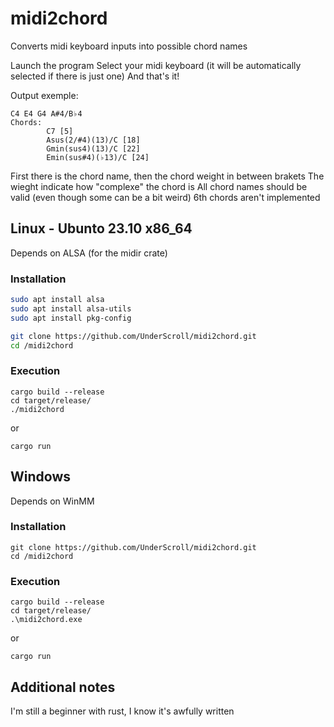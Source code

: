 # midi2chord
Converts midi keyboard inputs into possible chord names

Launch the program
Select your midi keyboard (it will be automatically selected if there is just one)
And that's it!

Output exemple:
```
C4 E4 G4 A#4/B♭4 
Chords:
        C7 [5]
        Asus(2/#4)(13)/C [18]
        Gmin(sus4)(13)/C [22]
        Emin(sus#4)(♭13)/C [24]
```
First there is the chord name, then the chord weight in between brakets
The wieght indicate how "complexe" the chord is
All chord names should be valid (even though some can be a bit weird)
6th chords aren't implemented

## Linux - Ubunto 23.10 x86_64
Depends on ALSA (for the midir crate)
### Installation
```bash
sudo apt install alsa
sudo apt install alsa-utils
sudo apt install pkg-config

git clone https://github.com/UnderScroll/midi2chord.git
cd /midi2chord
```
### Execution
```
cargo build --release
cd target/release/
./midi2chord
```
or
```
cargo run
```
## Windows
Depends on WinMM
### Installation
```batch
git clone https://github.com/UnderScroll/midi2chord.git
cd /midi2chord
```
### Execution
```batch
cargo build --release
cd target/release/
.\midi2chord.exe
```
or
```
cargo run
```

## Additional notes
I'm still a beginner with rust, I know it's awfully written
